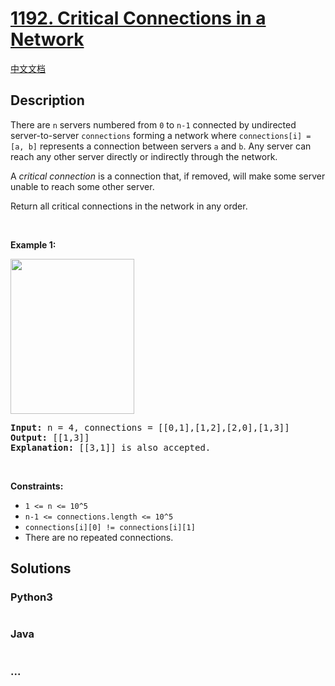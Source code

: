 # [1192. Critical Connections in a Network](https://leetcode.com/problems/critical-connections-in-a-network)

[中文文档](/solution/1100-1199/1192.Critical%20Connections%20in%20a%20Network/README.md)

## Description

<p>There are&nbsp;<code>n</code> servers numbered from&nbsp;<code>0</code>&nbsp;to&nbsp;<code>n-1</code> connected by&nbsp;undirected server-to-server <code>connections</code> forming a network where <code>connections[i] = [a, b]</code>&nbsp;represents a connection between servers <code>a</code>&nbsp;and <code>b</code>. Any server can reach any other server directly or indirectly through the network.</p>

<p>A <em>critical connection</em>&nbsp;is a connection that, if removed, will make some server unable to reach some other server.</p>

<p>Return all critical connections in the network in any order.</p>

<p>&nbsp;</p>
<p><strong>Example 1:</strong></p>

<p><strong><img alt="" src="https://cdn.jsdelivr.net/gh/doocs/leetcode@main/solution/1100-1199/1192.Critical%20Connections%20in%20a%20Network/images/1537_ex1_2.png" style="width: 198px; height: 248px;" /></strong></p>

<pre>
<strong>Input:</strong> n = 4, connections = [[0,1],[1,2],[2,0],[1,3]]
<strong>Output:</strong> [[1,3]]
<strong>Explanation:</strong> [[3,1]] is also accepted.
</pre>

<p>&nbsp;</p>
<p><strong>Constraints:</strong></p>

<ul>
	<li><code>1 &lt;= n &lt;= 10^5</code></li>
	<li><code>n-1 &lt;= connections.length &lt;= 10^5</code></li>
	<li><code>connections[i][0] != connections[i][1]</code></li>
	<li>There are no repeated connections.</li>
</ul>


## Solutions

<!-- tabs:start -->

### **Python3**

```python

```

### **Java**

```java

```

### **...**

```

```

<!-- tabs:end -->
